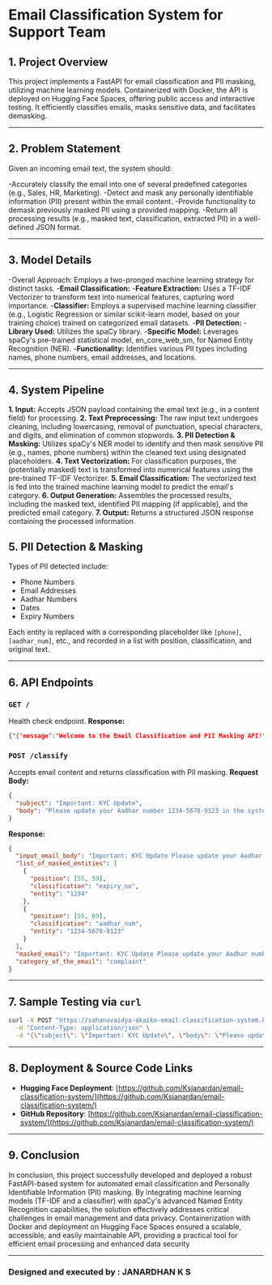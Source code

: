 # Email Classification System for Support Team

## 1. Project Overview
This project implements a FastAPI for email classification and PII masking, utilizing machine learning models. Containerized with Docker, the API is deployed on Hugging Face Spaces, offering public access and interactive testing. It efficiently classifies emails, masks sensitive data, and facilitates demasking.

---

## 2. Problem Statement
Given an incoming email text, the system should:

-Accurately classify the email into one of several predefined categories (e.g., Sales, HR, Marketing).
-Detect and mask any personally identifiable information (PII) present within the email content.
-Provide functionality to demask previously masked PII using a provided mapping.
-Return all processing results (e.g., masked text, classification, extracted PII) in a well-defined JSON format.

---

## 3. Model Details
-Overall Approach: Employs a two-pronged machine learning strategy for distinct tasks.
-**Email Classification:**
-**Feature Extraction:** Uses a TF-IDF Vectorizer to transform text into numerical features, capturing word importance.
-**Classifier:** Employs a supervised machine learning classifier (e.g., Logistic Regression or similar scikit-learn model, based on your training choice) trained on categorized email datasets.
-**PII Detection:**
-**Library Used:** Utilizes the spaCy library.
-**Specific Model:** Leverages spaCy's pre-trained statistical model, en_core_web_sm, for Named Entity Recognition (NER).
-**Functionality:** Identifies various PII types including names, phone numbers, email addresses, and locations.

---

## 4. System Pipeline
**1. Input:** Accepts JSON payload containing the email text (e.g., in a content field) for processing.
**2. Text Preprocessing:** The raw input text undergoes cleaning, including lowercasing, removal of punctuation, special characters, and digits, and elimination of common stopwords.
**3. PII Detection & Masking:** Utilizes spaCy's NER model to identify and then mask sensitive PII (e.g., names, phone numbers) within the cleaned text using designated placeholders.
**4. Text Vectorization:** For classification purposes, the (potentially masked) text is transformed into numerical features using the pre-trained TF-IDF Vectorizer.
**5. Email Classification:** The vectorized text is fed into the trained machine learning model to predict the email's category.
**6. Output Generation:** Assembles the processed results, including the masked text, identified PII mapping (if applicable), and the predicted email category.
**7. Output:** Returns a structured JSON response containing the processed information.

## 5. PII Detection & Masking
Types of PII detected include:
- Phone Numbers
- Email Addresses
- Aadhar Numbers
- Dates
- Expiry Numbers

Each entity is replaced with a corresponding placeholder like `[phone]`, `[aadhar_num]`, etc., and recorded in a list with position, classification, and original text.

---

## 6. API Endpoints
### `GET /`
Health check endpoint.
**Response:**
```json
{"{"message":"Welcome to the Email Classification and PII Masking API!"}"}
```

### `POST /classify`
Accepts email content and returns classification with PII masking.
**Request Body:**
```json
{
  "subject": "Important: KYC Update",
  "body": "Please update your Aadhar number 1234-5678-9123 in the system."
}
```

**Response:**
```json
{
  "input_email_body": "Important: KYC Update Please update your Aadhar number 1234-5678-9123 in the system.",
  "list_of_masked_entities": [
    {
      "position": [55, 59],
      "classification": "expiry_no",
      "entity": "1234"
    },
    {
      "position": [55, 69],
      "classification": "aadhar_num",
      "entity": "1234-5678-9123"
    }
  ],
  "masked_email": "Important: KYC Update Please update your Aadhar number [expiry_no][aadhar_num] in the system.",
  "category_of_the_email": "complaint"
}
```

---

## 7. Sample Testing via `curl`
```bash
curl -X POST "https://sahanavaidya-akaike-email-classification-system.hf.space/classify" \
  -H "Content-Type: application/json" \
  -d "{\"subject\": \"Important: KYC Update\", \"body\": \"Please update your Aadhar number 1234-5678-9123 in the system.\"}"
```

---

## 8. Deployment & Source Code Links
- **Hugging Face Deployment**: [https://github.com/Ksjanardan/email-classification-system/](https://github.com/Ksjanardan/email-classification-system/)
- **GitHub Repository**: [https://github.com/Ksjanardan/email-classification-system/](https://github.com/Ksjanardan/email-classification-system/)

---

## 9. Conclusion
In conclusion, this project successfully developed and deployed a robust FastAPI-based system for automated email classification and Personally Identifiable Information (PII) masking. By integrating machine learning models (TF-IDF and a classifier) with spaCy's advanced Named Entity Recognition capabilities, the solution effectively addresses critical challenges in email management and data privacy. Containerization with Docker and deployment on Hugging Face Spaces ensured a scalable, accessible, and easily maintainable API, providing a practical tool for efficient email processing and enhanced data security

---

### Designed and executed by : **JANARDHAN K S**

